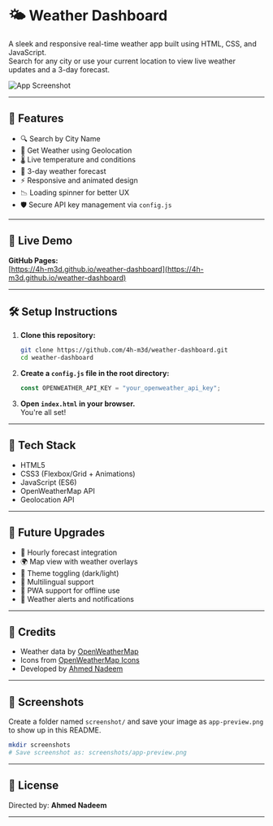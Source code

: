 
# 🌤️ Weather Dashboard

A sleek and responsive real-time weather app built using HTML, CSS, and JavaScript.  
Search for any city or use your current location to view live weather updates and a 3-day forecast.

![App Screenshot](screenshots/app-preview.png)

---

## 🔧 Features

- 🔍 Search by City Name  
- 📍 Get Weather using Geolocation  
- 🌡️ Live temperature and conditions  
- 🧭 3-day weather forecast  
- ⚡ Responsive and animated design  
- 📉 Loading spinner for better UX  
- 🛡️ Secure API key management via `config.js`

---

## 🚀 Live Demo

**GitHub Pages:**  
[https://4h-m3d.github.io/weather-dashboard](https://4h-m3d.github.io/weather-dashboard)

---

## 🛠️ Setup Instructions

1. **Clone this repository:**
   ```bash
   git clone https://github.com/4h-m3d/weather-dashboard.git
   cd weather-dashboard
   ```

2. **Create a `config.js` file in the root directory:**
   ```js
   const OPENWEATHER_API_KEY = "your_openweather_api_key";
   ```

3. **Open `index.html` in your browser.**  
   You're all set!

---

## 🧱 Tech Stack

- HTML5  
- CSS3 (Flexbox/Grid + Animations)  
- JavaScript (ES6)  
- OpenWeatherMap API  
- Geolocation API

---

## 🔮 Future Upgrades

- 📅 Hourly forecast integration  
- 🌍 Map view with weather overlays  
- 🎨 Theme toggling (dark/light)  
- 💬 Multilingual support  
- 📲 PWA support for offline use  
- 🔔 Weather alerts and notifications

---

## 🙏 Credits

- Weather data by [OpenWeatherMap](https://openweathermap.org/)  
- Icons from [OpenWeatherMap Icons](https://openweathermap.org/weather-conditions)  
- Developed by [Ahmed Nadeem](https://github.com/4h-m3d)

---

## 📸 Screenshots

Create a folder named `screenshot/` and save your image as `app-preview.png` to show up in this README.

```bash
mkdir screenshots
# Save screenshot as: screenshots/app-preview.png
```

---

## 📄 License

Directed by: **Ahmed Nadeem**

---
